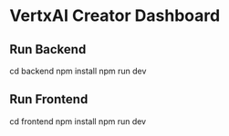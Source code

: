 # VertxAI Creator Dashboard

## Run Backend
cd backend
npm install
npm run dev

## Run Frontend
cd frontend
npm install
npm run dev
